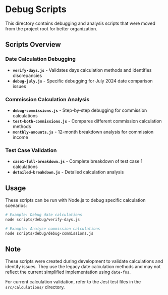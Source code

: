 # Debug Scripts

This directory contains debugging and analysis scripts that were moved from the project root for better organization.

## Scripts Overview

### Date Calculation Debugging
- **`verify-days.js`** - Validates days calculation methods and identifies discrepancies
- **`debug-july.js`** - Specific debugging for July 2024 date comparison issues

### Commission Calculation Analysis  
- **`debug-commissions.js`** - Step-by-step debugging for commission calculations
- **`test-both-commissions.js`** - Compares different commission calculation methods
- **`monthly-amounts.js`** - 12-month breakdown analysis for commission income

### Test Case Validation
- **`case1-full-breakdown.js`** - Complete breakdown of test case 1 calculations
- **`detailed-breakdown.js`** - Detailed calculation analysis

## Usage

These scripts can be run with Node.js to debug specific calculation scenarios:

```bash
# Example: Debug date calculations
node scripts/debug/verify-days.js

# Example: Analyze commission calculations  
node scripts/debug/debug-commissions.js
```

## Note

These scripts were created during development to validate calculations and identify issues. They use the legacy date calculation methods and may not reflect the current simplified implementation using `date-fns`.

For current calculation validation, refer to the Jest test files in the `src/calculations/` directory. 